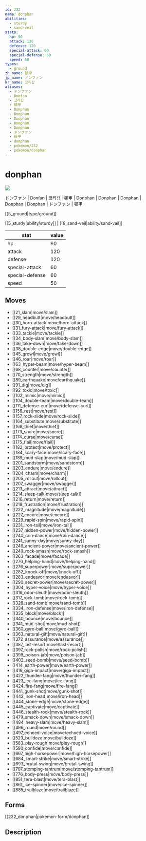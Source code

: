 ```yaml
---
id: 232
name: donphan
abilities:
  - sturdy
  - sand-veil
stats:
  hp: 90
  attack: 120
  defense: 120
  special-attack: 60
  special-defense: 60
  speed: 50
types:
  - ground
zh_name: 顿甲
jp_name: ドンファン
kr_name: 코리갑
aliases:
  - ドンファン
  - Donfan
  - 코리갑
  - 頓甲
  - Donphan
  - Donphan
  - Donphan
  - Donphan
  - Donphan
  - ドンファン
  - 顿甲
  - donphan
  - pokemon/232
  - pokemon/donphan
---
```

# donphan

![](https://raw.githubusercontent.com/PokeAPI/sprites/master/sprites/pokemon/232.png)

ドンファン | Donfan | 코리갑 | 頓甲 | Donphan | Donphan | Donphan | Donphan | Donphan | ドンファン | 顿甲

[[5_ground|type/ground]]

[[5_sturdy|ability/sturdy]] | [[8_sand-veil|ability/sand-veil]]

|stat|value|
|---|---|
|hp|90|
|attack|120|
|defense|120|
|special-attack|60|
|special-defense|60|
|speed|50|


## Moves

- [[21_slam|move/slam]]
- [[29_headbutt|move/headbutt]]
- [[30_horn-attack|move/horn-attack]]
- [[31_fury-attack|move/fury-attack]]
- [[33_tackle|move/tackle]]
- [[34_body-slam|move/body-slam]]
- [[36_take-down|move/take-down]]
- [[38_double-edge|move/double-edge]]
- [[45_growl|move/growl]]
- [[46_roar|move/roar]]
- [[63_hyper-beam|move/hyper-beam]]
- [[68_counter|move/counter]]
- [[70_strength|move/strength]]
- [[89_earthquake|move/earthquake]]
- [[91_dig|move/dig]]
- [[92_toxic|move/toxic]]
- [[102_mimic|move/mimic]]
- [[104_double-team|move/double-team]]
- [[111_defense-curl|move/defense-curl]]
- [[156_rest|move/rest]]
- [[157_rock-slide|move/rock-slide]]
- [[164_substitute|move/substitute]]
- [[168_thief|move/thief]]
- [[173_snore|move/snore]]
- [[174_curse|move/curse]]
- [[175_flail|move/flail]]
- [[182_protect|move/protect]]
- [[184_scary-face|move/scary-face]]
- [[189_mud-slap|move/mud-slap]]
- [[201_sandstorm|move/sandstorm]]
- [[203_endure|move/endure]]
- [[204_charm|move/charm]]
- [[205_rollout|move/rollout]]
- [[207_swagger|move/swagger]]
- [[213_attract|move/attract]]
- [[214_sleep-talk|move/sleep-talk]]
- [[216_return|move/return]]
- [[218_frustration|move/frustration]]
- [[222_magnitude|move/magnitude]]
- [[227_encore|move/encore]]
- [[229_rapid-spin|move/rapid-spin]]
- [[231_iron-tail|move/iron-tail]]
- [[237_hidden-power|move/hidden-power]]
- [[240_rain-dance|move/rain-dance]]
- [[241_sunny-day|move/sunny-day]]
- [[246_ancient-power|move/ancient-power]]
- [[249_rock-smash|move/rock-smash]]
- [[263_facade|move/facade]]
- [[270_helping-hand|move/helping-hand]]
- [[276_superpower|move/superpower]]
- [[282_knock-off|move/knock-off]]
- [[283_endeavor|move/endeavor]]
- [[290_secret-power|move/secret-power]]
- [[304_hyper-voice|move/hyper-voice]]
- [[316_odor-sleuth|move/odor-sleuth]]
- [[317_rock-tomb|move/rock-tomb]]
- [[328_sand-tomb|move/sand-tomb]]
- [[334_iron-defense|move/iron-defense]]
- [[335_block|move/block]]
- [[340_bounce|move/bounce]]
- [[341_mud-shot|move/mud-shot]]
- [[360_gyro-ball|move/gyro-ball]]
- [[363_natural-gift|move/natural-gift]]
- [[372_assurance|move/assurance]]
- [[387_last-resort|move/last-resort]]
- [[397_rock-polish|move/rock-polish]]
- [[398_poison-jab|move/poison-jab]]
- [[402_seed-bomb|move/seed-bomb]]
- [[414_earth-power|move/earth-power]]
- [[416_giga-impact|move/giga-impact]]
- [[422_thunder-fang|move/thunder-fang]]
- [[423_ice-fang|move/ice-fang]]
- [[424_fire-fang|move/fire-fang]]
- [[441_gunk-shot|move/gunk-shot]]
- [[442_iron-head|move/iron-head]]
- [[444_stone-edge|move/stone-edge]]
- [[445_captivate|move/captivate]]
- [[446_stealth-rock|move/stealth-rock]]
- [[479_smack-down|move/smack-down]]
- [[484_heavy-slam|move/heavy-slam]]
- [[496_round|move/round]]
- [[497_echoed-voice|move/echoed-voice]]
- [[523_bulldoze|move/bulldoze]]
- [[583_play-rough|move/play-rough]]
- [[590_confide|move/confide]]
- [[667_high-horsepower|move/high-horsepower]]
- [[684_smart-strike|move/smart-strike]]
- [[693_brutal-swing|move/brutal-swing]]
- [[707_stomping-tantrum|move/stomping-tantrum]]
- [[776_body-press|move/body-press]]
- [[851_tera-blast|move/tera-blast]]
- [[861_ice-spinner|move/ice-spinner]]
- [[885_trailblaze|move/trailblaze]]

## Forms



[[232_donphan|pokemon-form/donphan]]

## Description



